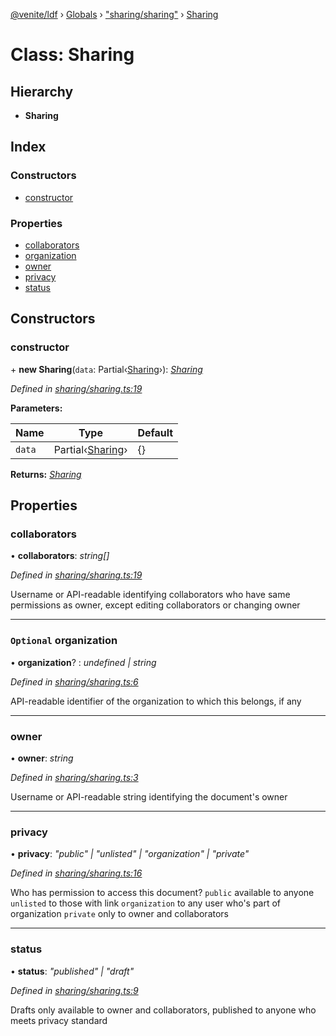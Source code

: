 [@venite/ldf](../README.md) › [Globals](../globals.md) › ["sharing/sharing"](../modules/_sharing_sharing_.md) › [Sharing](_sharing_sharing_.sharing.md)

# Class: Sharing

## Hierarchy

* **Sharing**

## Index

### Constructors

* [constructor](_sharing_sharing_.sharing.md#constructor)

### Properties

* [collaborators](_sharing_sharing_.sharing.md#collaborators)
* [organization](_sharing_sharing_.sharing.md#optional-organization)
* [owner](_sharing_sharing_.sharing.md#owner)
* [privacy](_sharing_sharing_.sharing.md#privacy)
* [status](_sharing_sharing_.sharing.md#status)

## Constructors

###  constructor

\+ **new Sharing**(`data`: Partial‹[Sharing](_sharing_sharing_.sharing.md)›): *[Sharing](_sharing_sharing_.sharing.md)*

*Defined in [sharing/sharing.ts:19](https://github.com/gbj/venite/blob/461bbe8/ldf/src/sharing/sharing.ts#L19)*

**Parameters:**

Name | Type | Default |
------ | ------ | ------ |
`data` | Partial‹[Sharing](_sharing_sharing_.sharing.md)› | {} |

**Returns:** *[Sharing](_sharing_sharing_.sharing.md)*

## Properties

###  collaborators

• **collaborators**: *string[]*

*Defined in [sharing/sharing.ts:19](https://github.com/gbj/venite/blob/461bbe8/ldf/src/sharing/sharing.ts#L19)*

Username or API-readable identifying collaborators who have same permissions as owner, except editing collaborators or changing owner

___

### `Optional` organization

• **organization**? : *undefined | string*

*Defined in [sharing/sharing.ts:6](https://github.com/gbj/venite/blob/461bbe8/ldf/src/sharing/sharing.ts#L6)*

API-readable identifier of the organization to which this belongs, if any

___

###  owner

• **owner**: *string*

*Defined in [sharing/sharing.ts:3](https://github.com/gbj/venite/blob/461bbe8/ldf/src/sharing/sharing.ts#L3)*

Username or API-readable string identifying the document's owner

___

###  privacy

• **privacy**: *"public" | "unlisted" | "organization" | "private"*

*Defined in [sharing/sharing.ts:16](https://github.com/gbj/venite/blob/461bbe8/ldf/src/sharing/sharing.ts#L16)*

Who has permission to access this document?
`public` available to anyone
`unlisted` to those with link
`organization` to any user who's part of organization
`private` only to owner and collaborators

___

###  status

• **status**: *"published" | "draft"*

*Defined in [sharing/sharing.ts:9](https://github.com/gbj/venite/blob/461bbe8/ldf/src/sharing/sharing.ts#L9)*

Drafts only available to owner and collaborators, published to anyone who meets privacy standard
